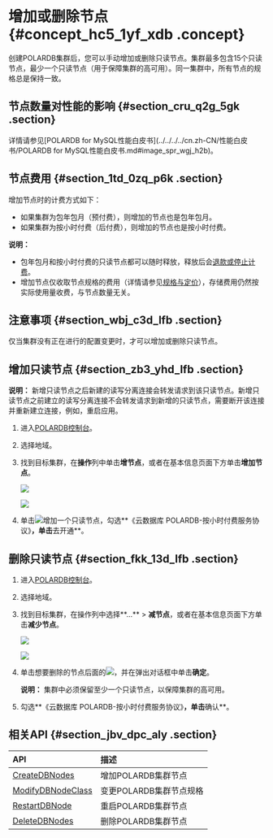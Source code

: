 # 增加或删除节点 {#concept_hc5_1yf_xdb .concept}

创建POLARDB集群后，您可以手动增加或删除只读节点。集群最多包含15个只读节点，最少一个只读节点（用于保障集群的高可用）。同一集群中，所有节点的规格总是保持一致。

## 节点数量对性能的影响 {#section_cru_q2g_5gk .section}

详情请参见[POLARDB for MySQL性能白皮书](../../../../cn.zh-CN/性能白皮书/POLARDB for MySQL性能白皮书.md#image_spr_wgj_h2b)。

## 节点费用 {#section_1td_0zq_p6k .section}

增加节点时的计费方式如下：

-   如果集群为包年包月（预付费），则增加的节点也是包年包月。
-   如果集群为按小时付费（后付费），则增加的节点也是按小时付费。

**说明：** 

-   包年包月和按小时付费的只读节点都可以随时释放，释放后会[退款或停止计费](../../../../cn.zh-CN/产品定价/变更配置费用说明.md#)。
-   增加节点仅收取节点规格的费用（详情请参见[规格与定价](../../../../cn.zh-CN/产品定价/规格与定价.md#)），存储费用仍然按实际使用量收费，与节点数量无关。

## 注意事项 {#section_wbj_c3d_lfb .section}

仅当集群没有正在进行的配置变更时，才可以增加或删除只读节点。

## 增加只读节点 {#section_zb3_yhd_lfb .section}

**说明：** 新增只读节点之后新建的读写分离连接会转发请求到该只读节点。新增只读节点之前建立的读写分离连接不会转发请求到新增的只读节点，需要断开该连接并重新建立连接，例如，重启应用。

1.  进入[POLARDB控制台](https://polardb.console.aliyun.com/)。
2.  选择地域。
3.  找到目标集群，在**操作**列中单击**增节点**，或者在基本信息页面下方单击**增加节点**。

    ![](http://static-aliyun-doc.oss-cn-hangzhou.aliyuncs.com/assets/img/13773/156342829634661_zh-CN.png)

    ![](http://static-aliyun-doc.oss-cn-hangzhou.aliyuncs.com/assets/img/13773/156342829613618_zh-CN.png)

4.  单击![](http://static-aliyun-doc.oss-cn-hangzhou.aliyuncs.com/assets/img/13773/15634282963597_zh-CN.jpg)增加一个只读节点，勾选**《云数据库 POLARDB-按小时付费服务协议》**，单击**去开通**。

## 删除只读节点 {#section_fkk_13d_lfb .section}

1.  进入[POLARDB控制台](https://polardb.console.aliyun.com/)。
2.  选择地域。
3.  找到目标集群，在操作列中选择**…** \> **减节点**，或者在基本信息页面下方单击**减少节点**。

    ![](http://static-aliyun-doc.oss-cn-hangzhou.aliyuncs.com/assets/img/13773/156342829634666_zh-CN.png)

    ![](http://static-aliyun-doc.oss-cn-hangzhou.aliyuncs.com/assets/img/13773/156342829613619_zh-CN.png)

4.  单击想要删除的节点后面的![](http://static-aliyun-doc.oss-cn-hangzhou.aliyuncs.com/assets/img/13773/15634282973601_zh-CN.png)，并在弹出对话框中单击**确定**。

    **说明：** 集群中必须保留至少一个只读节点，以保障集群的高可用。

5.  勾选**《云数据库 POLARDB-按小时付费服务协议》**，单击**确认**。

## 相关API {#section_jbv_dpc_aly .section}

|API|描述|
|:--|:-|
|[CreateDBNodes](../../../../cn.zh-CN/API参考/节点管理/CreateDBNodes.md#)|增加POLARDB集群节点|
|[ModifyDBNodeClass](../../../../cn.zh-CN/API参考/节点管理/ModifyDBNodeClass.md#)|变更POLARDB集群节点规格|
|[RestartDBNode](../../../../cn.zh-CN/API参考/节点管理/RestartDBNode.md#)|重启POLARDB集群节点|
|[DeleteDBNodes](../../../../cn.zh-CN/API参考/节点管理/DeleteDBNodes.md#)|删除POLARDB集群节点|

